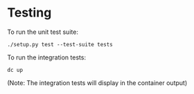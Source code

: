 # Testing

To run the unit test suite:

```shell
./setup.py test --test-suite tests
```

To run the integration tests:

```shell
dc up
```

(Note: The integration tests will display in the container output)
